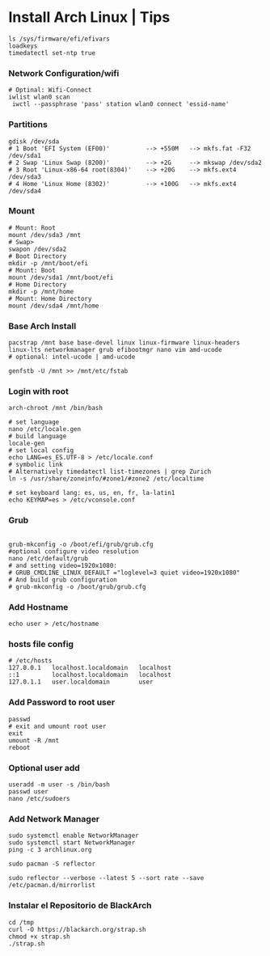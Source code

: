 # Install Arch Linux | Tips

```shell
ls /sys/firmware/efi/efivars
loadkeys
timedatectl set-ntp true
``` 
### Network Configuration/wifi
```shell
# Optinal: Wifi-Connect
iwlist wlan0 scan
 iwctl --passphrase 'pass' station wlan0 connect 'essid-name'
```
### Partitions
```shell
gdisk /dev/sda
# 1 Boot 'EFI System (EF00)'          --> +550M   --> mkfs.fat -F32 /dev/sda1
# 2 Swap 'Linux Swap (8200)'          --> +2G     --> mkswap /dev/sda2
# 3 Root 'Linux-x86-64 root(8304)'    --> +20G    --> mkfs.ext4 /dev/sda3
# 4 Home 'Linux Home (8302)'          --> +100G   --> mkfs.ext4 /dev/sda4
```
### Mount
```shell
# Mount: Root
mount /dev/sda3 /mnt
# Swap>
swapon /dev/sda2
# Boot Directory
mkdir -p /mnt/boot/efi
# Mount: Boot
mount /dev/sda1 /mnt/boot/efi
# Home Directory
mkdir -p /mnt/home
# Mount: Home Directory
mount /dev/sda4 /mnt/home
```

### Base Arch Install 
```shell
pacstrap /mnt base base-devel linux linux-firmware linux-headers linux-lts networkmanager grub efibootmgr nano vim amd-ucode
# optional: intel-ucode | amd-ucode
```

```shell
genfstb -U /mnt >> /mnt/etc/fstab
```

### Login with root 
```shell
arch-chroot /mnt /bin/bash
```

```shell
# set language
nano /etc/locale.gen
# build language
locale-gen
# set local config
echo LANG=es_ES.UTF-8 > /etc/locale.conf
# symbolic link
# Alternatively timedatectl list-timezones | grep Zurich
ln -s /usr/share/zoneinfo/#zone1/#zone2 /etc/localtime

# set keyboard lang: es, us, en, fr, la-latin1
echo KEYMAP=es > /etc/vconsole.conf

```
### Grub
```shell
 
grub-mkconfig -o /boot/efi/grub/grub.cfg
#optional configure video resolution
nano /etc/default/grub
# and setting video=1920x1080:
# GRUB_CMDLINE_LINUX_DEFAULT ="loglevel=3 quiet video=1920x1080"
# And build grub configuration
# grub-mkconfig -o /boot/grub/grub.cfg
```
### Add Hostname
```shell
echo user > /etc/hostname
```
### hosts file config
```shell
# /etc/hosts
127.0.0.1   localhost.localdomain   localhost
::1         localhost.localdomain   localhost
127.0.1.1   user.localdomain        user
```

### Add Password to root user
```shell
passwd
# exit and umount root user
exit
umount -R /mnt 
reboot
```

### Optional user add
```shell
useradd -m user -s /bin/bash
passwd user
nano /etc/sudoers
```
### Add Network Manager
```shell
sudo systemctl enable NetworkManager
sudo systemctl start NetworkManager
ping -c 3 archlinux.org
```

```shell
sudo pacman -S reflector

sudo reflector --verbose --latest 5 --sort rate --save /etc/pacman.d/mirrorlist
```
### Instalar el Repositorio de BlackArch
```shell
cd /tmp
curl -O https://blackarch.org/strap.sh
chmod +x strap.sh
./strap.sh

```